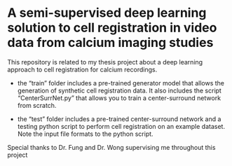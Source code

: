 # A semi-supervised deep learning solution to cell registration in video data from calcium imaging studies

This repository is related to my thesis project about a deep learning approach to cell registration for calcium recordings.
* the “train” folder includes a pre-trained generator model that allows the generation of synthetic cell registration data. It also includes the script “CenterSurrNet.py” that allows you to train a center-surround network from scratch.

* the “test” folder includes a pre-trained center-surround network and a testing python script to perform cell registration on an example dataset. Note the input file formats to the python script. 

Special thanks to Dr. Fung and Dr. Wong supervising me throughout this project
